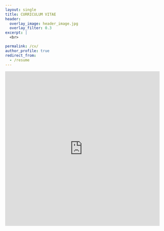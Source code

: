 ```yaml
---
layout: single
title: CURRICULUM VITAE
header:
  overlay_image: header_image.jpg
  overlay_filter: 0.3
excerpt: |
  <br>

permalink: /cv/
author_profile: true
redirect_from:
  - /resume
---
```


<embed src="https://github.com/KensleyBlaise/KensleyBlaise.github.io/blob/master/assets/images/CV_Kensley_Blaise.pdf" width="500" height="500" type='application/pdf'>

